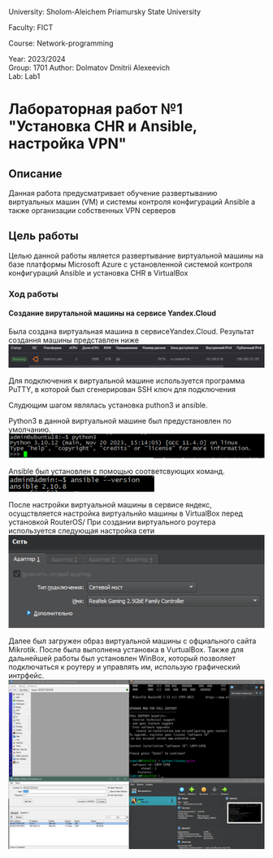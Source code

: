 University: Sholom-Aleichem Priamursky State University 

Faculty: FICT

Course: Network-programming 

Year: 2023/2024  
Group: 1701 
Author: Dolmatov Dmitrii Alexeevich  
Lab: Lab1  

# Лабораторная работ №1 "Установка CHR и Ansible, настройка VPN"  
## Описание  
Данная работа предусматривает обучение развертыванию виртуальных машин (VM) и системы контроля конфигураций Ansible а также организации собственных VPN серверов
## Цель работы  
Целью данной работы является развертывание виртуальной машины на базе платформы Microsoft Azure с установленной системой контроля конфигураций Ansible и установка CHR в VirtualBox
### Ход работы  
#### Создание вирутальной машины на сервисе Yandex.Cloud
Была создана виртуальная машина в сервисеYandex.Cloud. Результат создання машины представлен ниже ![Созданная виртуальная машина](https://github.com/ErdmanAA/2023_2024-network_programming-1701-erdman_a_a/blob/main/lab1/otchet/yandexVM.png)  

Для подключения к виртуальной машине используется программа PuTTY, в которой был сгенерирован SSH ключ для подключения

Слудющим шагом являлась установка puthon3 и ansible. 

Python3 в данной виртуальной машине был предустановлен по умолчанию. ![Устаановленный python3](https://github.com/ErdmanAA/2023_2024-network_programming-1701-erdman_a_a/blob/main/lab1/otchet/InstalPython3.png) 

Ansible был установлен с помощью соответсвующих команд. ![Установка Ansible](https://github.com/ErdmanAA/2023_2024-network_programming-1701-erdman_a_a/blob/main/lab1/otchet/ansibleinstall.png)  


После настройки виртуальной машины в сервисе яндекс, осущствляется настройка виртуальнйо машины в VirtualBox перед установкой RouterOS/
При создании виртуального роутера используется следующая настройка сети 
![Настройка сети виртуальной машины](https://github.com/ErdmanAA/2023_2024-network_programming-1701-erdman_a_a/blob/main/lab1/otchet/settingVM1.png) 

Далее был загружен образ виртуальной машины с офциального сайта Mikrotik. После была выполнена установка в VurtualBox. Также для дальнейшей работы был установлен WinBox, который позволяет подключаться к роутеру и управлять им, использую графический интрфейс.
![Виртуальная машина с RouterOS](https://github.com/ErdmanAA/2023_2024-network_programming-1701-erdman_a_a/blob/main/lab1/otchet/installRouterOS.png) 
